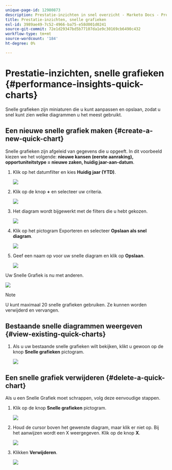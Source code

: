 ```yaml
---
unique-page-id: 12980873
description: Prestatie-inzichten in snel overzicht - Marketo Docs - Productdocumentatie
title: Prestatie-inzichten, snelle grafieken
exl-id: 3989ae49-7c52-4966-ba75-e58d001d0241
source-git-commit: 72e1d29347bd5b77107da1e9c30169cb6490c432
workflow-type: tm+mt
source-wordcount: '184'
ht-degree: 0%

---
```


# Prestatie-inzichten, snelle grafieken {#performance-insights-quick-charts}

Snelle grafieken zijn miniaturen die u kunt aanpassen en opslaan, zodat u snel kunt zien welke diagrammen u het meest gebruikt.

## Een nieuwe snelle grafiek maken {#create-a-new-quick-chart}

Snelle grafieken zijn afgeleid van gegevens die u opgeeft. In dit voorbeeld kiezen we het volgende: **nieuwe kansen (eerste aanraking), opportuniteitstype = nieuwe zaken, huidig jaar-aan-datum**.

1. Klik op het datumfilter en kies **Huidig jaar (YTD)**.

   ![](assets/1-2.png)

1. Klik op de knop **+** en selecteer uw criteria.

   ![](assets/2-2.png)

1. Het diagram wordt bijgewerkt met de filters die u hebt gekozen.

   ![](assets/3-3.png)

1. Klik op het pictogram Exporteren en selecteer **Opslaan als snel diagram**.

   ![](assets/4-2.png)

1. Geef een naam op voor uw snelle diagram en klik op **Opslaan**.

   ![](assets/5-3.png)

Uw Snelle Grafiek is nu met anderen.

![](assets/6-3.png)

>[!NOTE]
>
>U kunt maximaal 20 snelle grafieken gebruiken. Ze kunnen worden verwijderd en vervangen.

## Bestaande snelle diagrammen weergeven {#view-existing-quick-charts}

1. Als u uw bestaande snelle grafieken wilt bekijken, klikt u gewoon op de knop **Snelle grafieken** pictogram.

   ![](assets/7-1.png)

## Een snelle grafiek verwijderen {#delete-a-quick-chart}

Als u een Snelle Grafiek moet schrappen, volg deze eenvoudige stappen.

1. Klik op de knop **Snelle grafieken** pictogram.

   ![](assets/8-1.png)

1. Houd de cursor boven het gewenste diagram, maar klik er niet op. Bij het aanwijzen wordt een X weergegeven. Klik op de knop **X**.

   ![](assets/9-2.png)

1. Klikken **Verwijderen**.

   ![](assets/10-1.png)
